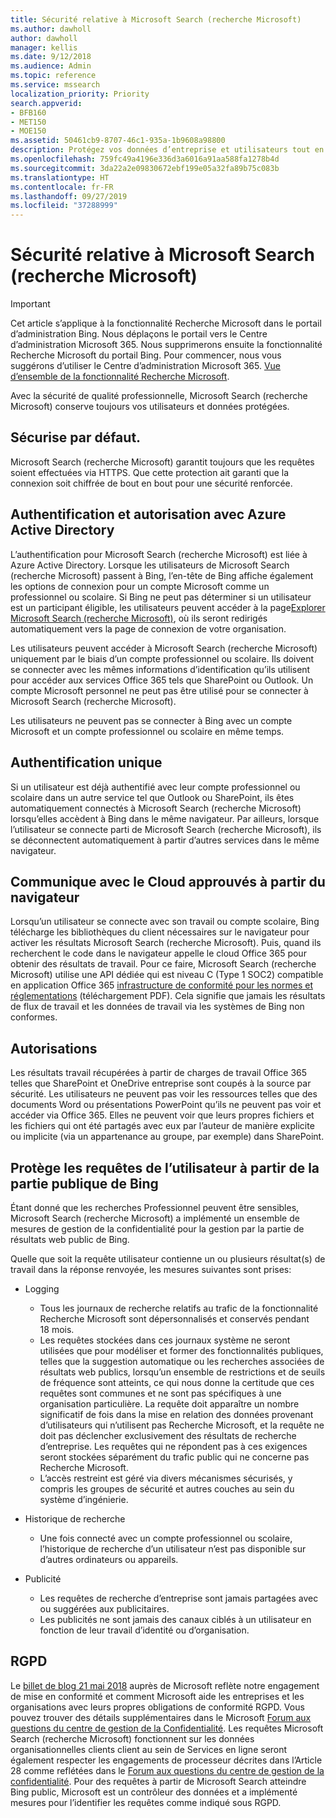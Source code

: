 ```yaml
---
title: Sécurité relative à Microsoft Search (recherche Microsoft)
ms.author: dawholl
author: dawholl
manager: kellis
ms.date: 9/12/2018
ms.audience: Admin
ms.topic: reference
ms.service: mssearch
localization_priority: Priority
search.appverid:
- BFB160
- MET150
- MOE150
ms.assetid: 50461cb9-8707-46c1-935a-1b9608a98800
description: Protégez vos données d’entreprise et utilisateurs tout en fournissant des informations pour les utilisateurs ayant une autorisation pour Microsoft Search (recherche Microsoft)
ms.openlocfilehash: 759fc49a4196e336d3a6016a91aa588fa1278b4d
ms.sourcegitcommit: 3da22a2e09830672ebf199e05a32fa89b75c083b
ms.translationtype: HT
ms.contentlocale: fr-FR
ms.lasthandoff: 09/27/2019
ms.locfileid: "37288999"
---
```

# <a name="security-for-microsoft-search"></a>Sécurité relative à Microsoft Search (recherche Microsoft)

> [!IMPORTANT]
> Cet article s’applique à la fonctionnalité Recherche Microsoft dans le portail d’administration Bing. Nous déplaçons le portail vers le Centre d’administration Microsoft 365. Nous supprimerons ensuite la fonctionnalité Recherche Microsoft du portail Bing. Pour commencer, nous vous suggérons d’utiliser le Centre d’administration Microsoft 365. [Vue d’ensemble de la fonctionnalité Recherche Microsoft](overview-microsoft-search.md).

Avec la sécurité de qualité professionnelle, Microsoft Search (recherche Microsoft) conserve toujours vos utilisateurs et données protégées.


## <a name="secure-by-default"></a>Sécurise par défaut.

Microsoft Search (recherche Microsoft) garantit toujours que les requêtes soient effectuées via HTTPS. Que cette protection ait garanti que la connexion soit chiffrée de bout en bout pour une sécurité renforcée.
  
## <a name="authentication-and-authorization-with-azure-active-directory"></a>Authentification et autorisation avec Azure Active Directory

L’authentification pour Microsoft Search (recherche Microsoft) est liée à Azure Active Directory. Lorsque les utilisateurs de Microsoft Search (recherche Microsoft) passent à Bing, l’en-tête de Bing affiche également les options de connexion pour un compte Microsoft comme un professionnel ou scolaire. Si Bing ne peut pas déterminer si un utilisateur est un participant éligible, les utilisateurs peuvent accéder à la page[Explorer Microsoft Search (recherche Microsoft)](https://www.bing.com/business/explore), où ils seront redirigés automatiquement vers la page de connexion de votre organisation.
  
Les utilisateurs peuvent accéder à Microsoft Search (recherche Microsoft) uniquement par le biais d’un compte professionnel ou scolaire. Ils doivent se connecter avec les mêmes informations d’identification qu’ils utilisent pour accéder aux services Office 365 tels que SharePoint ou Outlook. Un compte Microsoft personnel ne peut pas être utilisé pour se connecter à Microsoft Search (recherche Microsoft).
  
Les utilisateurs ne peuvent pas se connecter à Bing avec un compte Microsoft et un compte professionnel ou scolaire en même temps.
  
## <a name="single-sign-on"></a>Authentification unique

Si un utilisateur est déjà authentifié avec leur compte professionnel ou scolaire dans un autre service tel que Outlook ou SharePoint, ils êtes automatiquement connectés à Microsoft Search (recherche Microsoft) lorsqu’elles accèdent à Bing dans le même navigateur. Par ailleurs, lorsque l’utilisateur se connecte parti de Microsoft Search (recherche Microsoft), ils se déconnectent automatiquement à partir d’autres services dans le même navigateur.
  
## <a name="communicates-with-the-trusted-cloud-from-the-browser"></a>Communique avec le Cloud approuvés à partir du navigateur

Lorsqu’un utilisateur se connecte avec son travail ou compte scolaire, Bing télécharge les bibliothèques du client nécessaires sur le navigateur pour activer les résultats Microsoft Search (recherche Microsoft). Puis, quand ils recherchent le code dans le navigateur appelle le cloud Office 365 pour obtenir des résultats de travail. Pour ce faire, Microsoft Search (recherche Microsoft) utilise une API dédiée qui est niveau C (Type 1 SOC2) compatible en application Office 365 [infrastructure de conformité pour les normes et réglementations](https://download.microsoft.com/download/B/2/7/B27B3EF3-8849-4C18-8BA4-5AD755728620/Compliance%20Framework_customer%20guidance.pdf) (téléchargement PDF). Cela signifie que jamais les résultats de flux de travail et les données de travail via les systèmes de Bing non conformes. 
  
## <a name="permissions"></a>Autorisations

Les résultats travail récupérées à partir de charges de travail Office 365 telles que SharePoint et OneDrive entreprise sont coupés à la source par sécurité. Les utilisateurs ne peuvent pas voir les ressources telles que des documents Word ou présentations PowerPoint qu’ils ne peuvent pas voir et accéder via Office 365. Elles ne peuvent voir que leurs propres fichiers et les fichiers qui ont été partagés avec eux par l’auteur de manière explicite ou implicite (via un appartenance au groupe, par exemple) dans SharePoint.
  
## <a name="protects-user-queries-from-the-public-portion-of-bing"></a>Protège les requêtes de l’utilisateur à partir de la partie publique de Bing

Étant donné que les recherches Professionnel peuvent être sensibles, Microsoft Search (recherche Microsoft) a implémenté un ensemble de mesures de gestion de la confidentialité pour la gestion par la partie de résultats web public de Bing.
  
Quelle que soit la requête utilisateur contienne un ou plusieurs résultat(s) de travail dans la réponse renvoyée, les mesures suivantes sont prises:
  
- Logging 
  - Tous les journaux de recherche relatifs au trafic de la fonctionnalité Recherche Microsoft sont dépersonnalisés et conservés pendant 18 mois.
  - Les requêtes stockées dans ces journaux système ne seront utilisées que pour modéliser et former des fonctionnalités publiques, telles que la suggestion automatique ou les recherches associées de résultats web publics, lorsqu’un ensemble de restrictions et de seuils de fréquence sont atteints, ce qui nous donne la certitude que ces requêtes sont communes et ne sont pas spécifiques à une organisation particulière. La requête doit apparaître un nombre significatif de fois dans la mise en relation des données provenant d’utilisateurs qui n’utilisent pas Recherche Microsoft, et la requête ne doit pas déclencher exclusivement des résultats de recherche d’entreprise. Les requêtes qui ne répondent pas à ces exigences seront stockées séparément du trafic public qui ne concerne pas Recherche Microsoft.
  - L’accès restreint est géré via divers mécanismes sécurisés, y compris les groupes de sécurité et autres couches au sein du système d’ingénierie.
- Historique de recherche    
  - Une fois connecté avec un compte professionnel ou scolaire, l’historique de recherche d’un utilisateur n’est pas disponible sur d’autres ordinateurs ou appareils.
 
- Publicité   
  - Les requêtes de recherche d’entreprise sont jamais partagées avec ou suggérées aux publicitaires.
  - Les publicités ne sont jamais des canaux ciblés à un utilisateur en fonction de leur travail d’identité ou d’organisation.
    
## <a name="gdpr"></a>RGPD

Le [billet de blog 21 mai 2018](https://blogs.microsoft.com/on-the-issues/2018/05/21/microsofts-commitment-to-gdpr-privacy-and-putting-customers-in-control-of-their-own-data/) auprès de Microsoft reflète notre engagement de mise en conformité et comment Microsoft aide les entreprises et les organisations avec leurs propres obligations de conformité RGPD. Vous pouvez trouver des détails supplémentaires dans le Microsoft [Forum aux questions du centre de gestion de la Confidentialité](https://www.microsoft.com/trustcenter/privacy/gdpr/gdpr-faqs). Les requêtes Microsoft Search (recherche Microsoft) fonctionnent sur les données organisationnelles clients client au sein de Services en ligne seront également respecter les engagements de processeur décrites dans l’Article 28 comme reflétées dans le [Forum aux questions du centre de gestion de la confidentialité](https://www.microsoft.com/trustcenter/privacy/gdpr/gdpr-faqs). Pour des requêtes à partir de Microsoft Search atteindre Bing public, Microsoft est un contrôleur des données et a implémenté mesures pour l’identifier les requêtes comme indiqué sous RGPD.